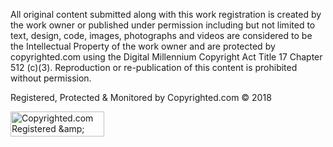

All original content submitted along with this work registration is created by the work owner or published under permission including but not limited to text, design, code, images, photographs and videos are considered to be the Intellectual Property of the work owner and are protected by copyrighted.com using the Digital Millennium Copyright Act Title 17 Chapter 512 (c)(3). Reproduction or re-publication of this content is prohibited without permission.

Registered, Protected & Monitored by Copyrighted.com © 2018 

<a class="copyrighted-badge" title="Copyrighted.com Protection Status" target="_blank" href="https://www.copyrighted.com/work/tAby9MlP9bZ7SV1C"><img alt="Copyrighted.com Registered &amp;amp; Protected" border="0" width="150" height="40" src="https://static.copyrighted.com/badges/001.png" />
